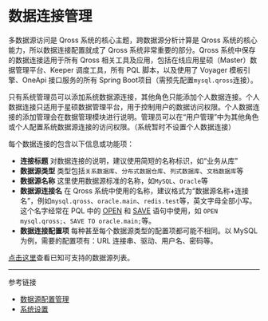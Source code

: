 # 数据连接管理

多数据源访问是 Qross 系统的核心主题，跨数据源分析计算是 Qross 系统的核心能力，所以数据连接配置就成了 Qross 系统非常重要的部分。Qross 系统中保存的数据连接适用于所有 Qross 相关工具及应用，包括在线应用星硕（Master）数据管理平台、Keeper 调度工具，所有 PQL 脚本，以及使用了 Voyager 模板引擎、OneApi 接口服务的所有 Spring Boot项目（需预先配置`mysql.qross`连接）。

只有系统管理员可以添加系统数据源连接，其他角色只能添加个人数据连接。个人数据连接只适用于星硕数据管理平台，用于控制用户的数据访问权限。个人数据连接的添加管理会在数据管理模块进行说明。管理员可以在“用户管理”中为其他角色或个人配置系统数据源连接的访问权限。（系统暂时不设置个人数据连接）

每个数据连接的包含以下信息或功能项：

* **连接标题** 对数据连接的说明，建议使用简短的名称标识，如“业务从库”
* **数据源类型** 类型包括`关系数据库`、`分布式数据仓库`、`列式数据库`、`文档数据库`等
* **数据源名称** 这里使用数据源标准的名称，如`MySQL`、`Oracle`等
* **数据源连接名** 在 Qross 系统中使用的名称，建议格式为“数据源名称+连接名”，例如`mysql.qross`、`oracle.main`、`redis.test`等，英文字母全部小写。这个名字经常在 PQL 中的 [OPEN](/pql/open.md) 和 [SAVE](/pql/save.md) 语句中使用，如 `OPEN mysql.qross;`、`SAVE TO oracle.main;`等。
* **数据连接配置项** 每种甚至每个数据源类型的配置项都可能不相同。以 MySQL 为例，需要的配置项有：URL 连接串、驱动、用户名、密码等。

[点击这里](/pql/sources.md)查看已知可支持的数据源列表。

---
参考链接

* [数据源配置管理](/master/system/properties.md)
* [系统设置](/master/system/step.md)